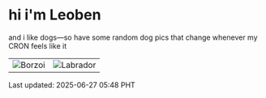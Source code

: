 # hi i'm Leoben

and i like dogs—so have some random dog pics that change whenever my CRON feels like it

|  |  |
|--------|----------|
| ![Borzoi](https://random-dog-vercel.vercel.app/api/random-borzoi?v=1750974503) | ![Labrador](https://random-dog-vercel.vercel.app/api/random-labrador?v=1750974503) |

Last updated: 2025-06-27 05:48 PHT
